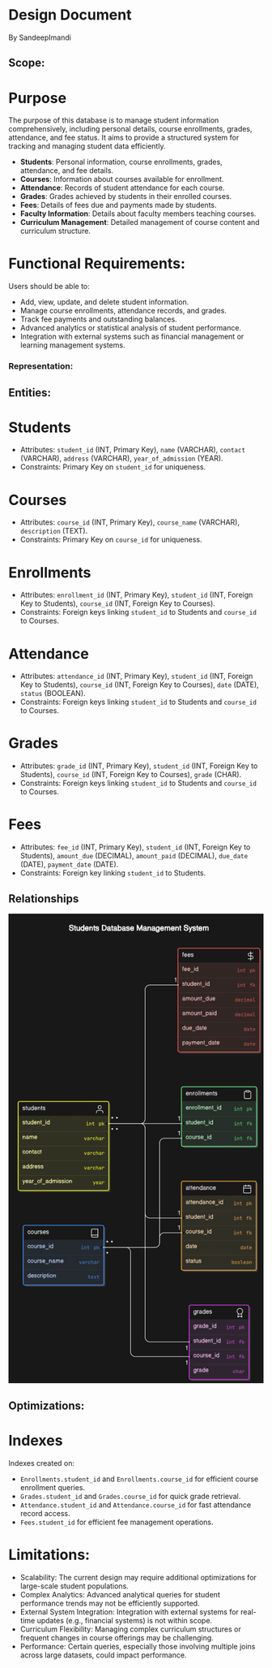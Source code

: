 # Design Document

By SandeepImandi

## Scope:

# Purpose

The purpose of this database is to manage student information comprehensively, including personal details, course enrollments, grades, attendance, and fee status. It aims to provide a structured system for tracking and managing student data efficiently.
- **Students**: Personal information, course enrollments, grades, attendance, and fee details.
- **Courses**: Information about courses available for enrollment.
- **Attendance**: Records of student attendance for each course.
- **Grades**: Grades achieved by students in their enrolled courses.
- **Fees**: Details of fees due and payments made by students.
- **Faculty Information**: Details about faculty members teaching courses.
- **Curriculum Management**: Detailed management of course content and curriculum structure.

# Functional Requirements:

Users should be able to:
- Add, view, update, and delete student information.
- Manage course enrollments, attendance records, and grades.
- Track fee payments and outstanding balances.
- Advanced analytics or statistical analysis of student performance.
- Integration with external systems such as financial management or learning management systems.

### Representation:

## Entities:

# Students
- Attributes: `student_id` (INT, Primary Key), `name` (VARCHAR), `contact` (VARCHAR), `address` (VARCHAR), `year_of_admission` (YEAR).
- Constraints: Primary Key on `student_id` for uniqueness.

# Courses
- Attributes: `course_id` (INT, Primary Key), `course_name` (VARCHAR), `description` (TEXT).
- Constraints: Primary Key on `course_id` for uniqueness.

# Enrollments
- Attributes: `enrollment_id` (INT, Primary Key), `student_id` (INT, Foreign Key to Students), `course_id` (INT, Foreign Key to Courses).
- Constraints: Foreign keys linking `student_id` to Students and `course_id` to Courses.

# Attendance
- Attributes: `attendance_id` (INT, Primary Key), `student_id` (INT, Foreign Key to Students), `course_id` (INT, Foreign Key to Courses), `date` (DATE), `status` (BOOLEAN).
- Constraints: Foreign keys linking `student_id` to Students and `course_id` to Courses.

# Grades
- Attributes: `grade_id` (INT, Primary Key), `student_id` (INT, Foreign Key to Students), `course_id` (INT, Foreign Key to Courses), `grade` (CHAR).
- Constraints: Foreign keys linking `student_id` to Students and `course_id` to Courses.

# Fees
- Attributes: `fee_id` (INT, Primary Key), `student_id` (INT, Foreign Key to Students), `amount_due` (DECIMAL), `amount_paid` (DECIMAL), `due_date` (DATE), `payment_date` (DATE).
- Constraints: Foreign key linking `student_id` to Students.

## Relationships

![Students Database Management System_ERD](<Students Database Management System_ERD.jpg>)

## Optimizations:

# Indexes

Indexes created on:
- `Enrollments.student_id` and `Enrollments.course_id` for efficient course enrollment queries.
- `Grades.student_id` and `Grades.course_id` for quick grade retrieval.
- `Attendance.student_id` and `Attendance.course_id` for fast attendance record access.
- `Fees.student_id` for efficient fee management operations.

# Limitations:

- Scalability: The current design may require additional optimizations for large-scale student populations.
- Complex Analytics: Advanced analytical queries for student performance trends may not be efficiently supported.
- External System Integration: Integration with external systems for real-time updates (e.g., financial systems) is not within scope.
- Curriculum Flexibility: Managing complex curriculum structures or frequent changes in course offerings may be challenging.
- Performance: Certain queries, especially those involving multiple joins across large datasets, could impact performance.
